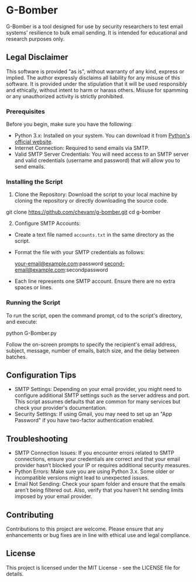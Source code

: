 # G-Bomber
G-Bomber is a tool designed for use by security researchers to test email systems' resilience to bulk email sending. It is intended for educational and research purposes only.

## Legal Disclaimer
This software is provided "as is", without warranty of any kind, express or implied. The author expressly disclaims all liability for any misuse of this software. It is provided under the stipulation that it will be used responsibly and ethically, without intent to harm or harass others. Misuse for spamming or any unauthorized activity is strictly prohibited.

### Prerequisites
Before you begin, make sure you have the following:
- Python 3.x: Installed on your system. You can download it from [Python's official website](https://www.python.org/downloads/).
- Internet Connection: Required to send emails via SMTP.
- Valid SMTP Server Credentials: You will need access to an SMTP server and valid credentials (username and password) that will allow you to send emails.

### Installing the Script
1. Clone the Repository: Download the script to your local machine by cloning the repository or directly downloading the source code.

git clone https://github.com/chevanr/g-bomber.git cd g-bomber


2. Configure SMTP Accounts:
- Create a text file named `accounts.txt` in the same directory as the script.
- Format the file with your SMTP credentials as follows:

  your-email@example.com:password
  second-email@example.com:secondpassword

- Each line represents one SMTP account. Ensure there are no extra spaces or lines.

### Running the Script
To run the script, open the command prompt, cd to the script's directory, and execute:

python G-Bomber.py

Follow the on-screen prompts to specify the recipient's email address, subject, message, number of emails, batch size, and the delay between batches.

## Configuration Tips
- SMTP Settings: Depending on your email provider, you might need to configure additional SMTP settings such as the server address and port. This script assumes defaults that are common for many services but check your provider's documentation.
- Security Settings: If using Gmail, you may need to set up an "App Password" if you have two-factor authentication enabled.

## Troubleshooting
- SMTP Connection Issues: If you encounter errors related to SMTP connections, ensure your credentials are correct and that your email provider hasn’t blocked your IP or requires additional security measures.
- Python Errors: Make sure you are using Python 3.x. Some older or incompatible versions might lead to unexpected issues.
- Email Not Sending: Check your spam folder and ensure that the emails aren’t being filtered out. Also, verify that you haven’t hit sending limits imposed by your email provider.

## Contributing
Contributions to this project are welcome. Please ensure that any enhancements or bug fixes are in line with ethical use and legal compliance.

## License
This project is licensed under the MIT License - see the LICENSE file for details.


